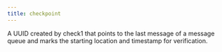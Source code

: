 ```yaml
---
title: checkpoint
---
```


A UUID created by check1 that points to the last message of a message queue and marks the starting location and timestamp for verification.
